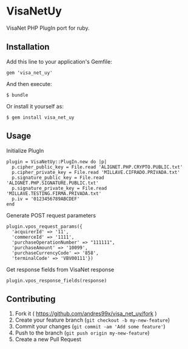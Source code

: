 # VisaNetUy

VisaNet PHP PlugIn port for ruby.

## Installation

Add this line to your application's Gemfile:

    gem 'visa_net_uy'

And then execute:

    $ bundle

Or install it yourself as:

    $ gem install visa_net_uy

## Usage

Initialize PlugIn

    plugin = VisaNetUy::PlugIn.new do |p|
      p.cipher_public_key = File.read 'ALIGNET.PHP.CRYPTO.PUBLIC.txt'
      p.cipher_private_key = File.read 'MILLAVE.CIFRADO.PRIVADA.txt'
      p.signature_public_key = File.read 'ALIGNET.PHP.SIGNATURE.PUBLIC.txt'
      p.signature_private_key = File.read 'MILLAVE.TESTING.FIRMA.PRIVADA.txt'
      p.iv = '0123456789ABCDEF'
    end

Generate POST request parameters

    plugin.vpos_request_params({
      'acquirerId' => '11',
      'commerceId' => '1111',
      'purchaseOperationNumber' => "111111",
      'purchaseAmount' => '10099',
      'purchaseCurrencyCode' => '858',
      'terminalCode' => 'VBV00111'})

Get response fields from VisaNet response

    plugin.vpos_response_fields(response)

## Contributing

1. Fork it ( https://github.com/andres99x/visa_net_uy/fork )
2. Create your feature branch (`git checkout -b my-new-feature`)
3. Commit your changes (`git commit -am 'Add some feature'`)
4. Push to the branch (`git push origin my-new-feature`)
5. Create a new Pull Request
